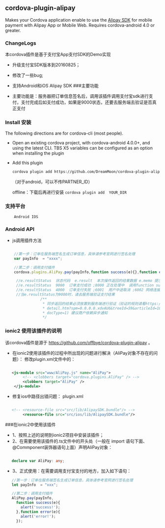 ## cordova-plugin-alipay ##

Makes your Cordova application enable to use the [Alipay SDK](https://doc.open.alipay.com/docs/doc.htm?spm=a219a.7629140.0.0.hT44dE&treeId=54&articleId=104509&docType=1)
for mobile payment with Alipay App or Mobile Web. Requires cordova-android 4.0 or greater.

### ChangeLogs
  本cordova插件是基于支付宝App支付SDK的Demo实现
 - 升级支付宝SDK版本到20160825；
 - 修改了一些bug;
 - 支持Android和iOS Alipay SDK
###主要功能

 - 主要功能是：服务器把订单信息签名后，调用该插件调用支付宝sdk进行支付，支付完成后如支付成功，如果是9000状态，还要去服务端去验证是否真正支付

### Install 安装

The following directions are for cordova-cli (most people).  

* Open an existing cordova project, with cordova-android 4.0.0+, and using the latest CLI. TBS X5  variables can be configured as an option when installing the plugin
* Add this plugin

  ```sh
  cordova plugin add https://github.com/DreamMoon/cordova-plugin-alipay.git --variable PARTNER_ID=[你的商户PID可以在账户中查询]
  ```
  （对于android，可以不传PARTNER_ID）

   offline：下载后再进行安装 `cordova plugin add  YOUR_DIR`

### 支持平台

		Android IOS

### Android API

* js调用插件方法

```js

    //第一步：订单在服务端签名生成订单信息，具体请参考官网进行签名处理
    var payInfo  = "xxxx";

    //第二步：调用支付插件        	
    cordova.plugins.AliPay.pay(payInfo,function success(e){},function error(e){});

	 //e.resultStatus  状态代码  e.result  本次操作返回的结果数据 e.memo 提示信息
	 //e.resultStatus  9000  订单支付成功 ;8000 正在处理中  调用function success
	 //e.resultStatus  4000  订单支付失败 ;6001  用户中途取消 ;6002 网络连接出错  调用function error
	 //当e.resultStatus为9000时，请去服务端验证支付结果
	 			/**
				 * 同步返回的结果必须放置到服务端进行验证（验证的规则请看https://doc.open.alipay.com/doc2/
				 * detail.htm?spm=0.0.0.0.xdvAU6&treeId=59&articleId=103665&
				 * docType=1) 建议商户依赖异步通知
				 */

```

### ionic2 使用该插件的说明
  该cordova插件是源于 https://github.com/offbye/cordova-plugin-alipay 。
 - 在ionic2使用该插件的过程中所出现的问题进行解决（AliPay对象不存在的问题）：
  修改plugin.xml文件中的：
```xml

   <js-module src="www/AliPay.js" name="AliPay">
     	<!-- <clobbers target="cordova.plugins.AliPay" /> -->
	    <clobbers target="AliPay" />
    </js-module>

```
  
 - 修复ios中路径出错问题：
  plugin.xml
```xml

   <!-- <resource-file src="src/lib/AlipaySDK.bundle"/> -->
        <resource-file src="src/ios/lib/AlipaySDK.bundle"/>

```

###在ionic2中使用该插件
 - 1、按照上述的说明到ionic2项目中安装该插件；
 - 2、在需要使用该插件的.ts文件中的开头处（一般在 import 语句下面、@Commponent装饰器语句上面）声明AliPay对象：
```ts

   declare var AliPay: any;

```
 - 3、正式使用：在需要调用支付宝支付的地方，加入如下语句：
 ```ts
	//第一步：订单在服务端签名生成订单信息，具体请参考官网进行签名处理
	let payInfo  = "xxx";

	//第二步：调用支付插件
	AliPay.pay(payInfo,
	  function success(e){
	    alert('success!');
	  },function error(e){
	    alert('error!');
	  });
```
